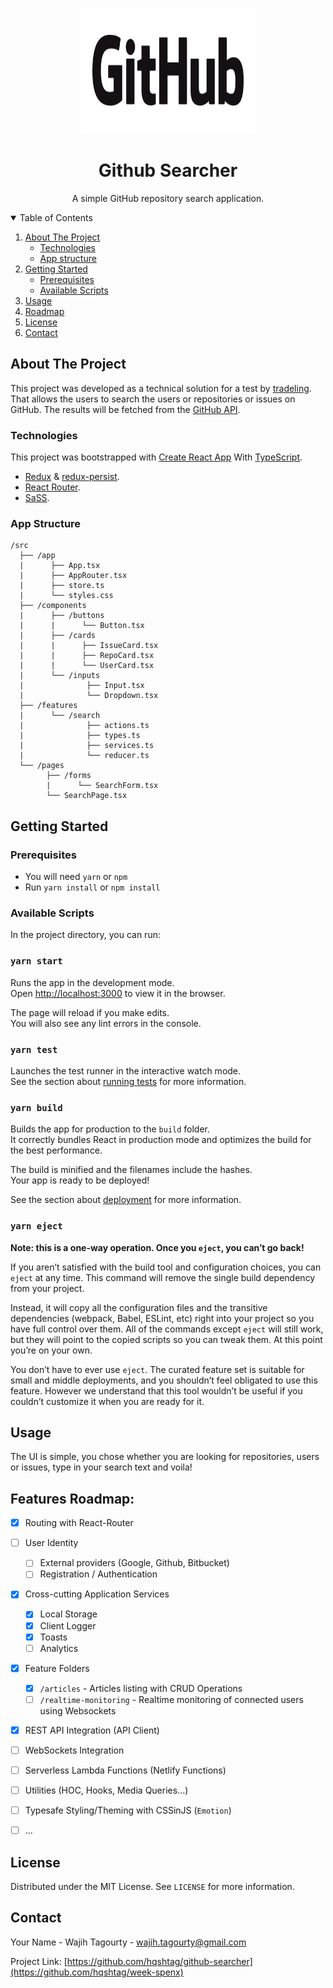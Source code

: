 






<!-- PROJECT LOGO -->
<br />
<p align="center">
  <a href="https://github.com/othneildrew/Best-README-Template">
    <img src="public/GitHub_Logo.png" alt="Logo" width="280" height="200">
  </a>

  <h1 align="center">Github Searcher</h1>

  <p align="center">
   A simple GitHub repository search application.
    <br />
   
   
</p>



<!-- TABLE OF CONTENTS -->
<details open="open">
  <summary>Table of Contents</summary>
  <ol>
    <li>
      <a href="#about-the-project">About The Project</a>
      <ul>
        <li><a href="#technologies">Technologies</a></li>
        <li><a href="#app-structure">App structure</li>
      </ul>
    </li>
    <li>
      <a href="#getting-started">Getting Started</a>
      <ul>
        <li><a href="#prerequisites">Prerequisites</a></li>
        <li><a href="#available-scripts">Available Scripts</a></li>
      </ul>
    </li>
    <li><a href="#usage">Usage</a></li>
    <li><a href="#roadmap">Roadmap</a></li>
    <li><a href="#license">License</a></li>
    <li><a href="#contact">Contact</a></li>

  </ol>
</details>



<!-- ABOUT THE PROJECT -->
## About The Project

This project was developed as a technical solution for a test by [tradeling](https://www.tradeling.com/). That allows the users to search the users or repositories or issues on GitHub. The results will be fetched from the [GitHub API](https://developer.github.com/v3/search/).


### Technologies

This project was bootstrapped with [Create React App](https://github.com/facebook/create-react-app) With [TypeScript](https://sass-lang.com/).

- [Redux](https://redux.js.org/recipes/usage-with-typescript) & [redux-persist](https://github.com/rt2zz/redux-persist).
- [React Router](https://github.com/ReactTraining/react-router).
- [SaSS](https://sass-lang.com/).

### App Structure
```
/src
  ├── /app
  |      ├── App.tsx
  |      ├── AppRouter.tsx
  |      ├── store.ts
  |      └── styles.css
  ├── /components
  |      ├── /buttons
  |      |      └── Button.tsx
  |      ├── /cards
  |      |      ├── IssueCard.tsx
  |      |      ├── RepoCard.tsx
  |      |      └── UserCard.tsx
  |      └── /inputs
  |              ├── Input.tsx
  |              └── Dropdown.tsx
  ├── /features   
  |      └── /search
  |              ├── actions.ts
  |              ├── types.ts
  |              ├── services.ts
  |              └── reducer.ts
  └── /pages
        ├── /forms
        |      └── SearchForm.tsx
        └── SearchPage.tsx
```

<!-- GETTING STARTED -->
## Getting Started

### Prerequisites
- You will need `yarn` or `npm`
- Run `yarn install` or `npm install`

### Available Scripts
In the project directory, you can run:

### `yarn start`

Runs the app in the development mode.\
Open [http://localhost:3000](http://localhost:3000) to view it in the browser.

The page will reload if you make edits.\
You will also see any lint errors in the console.

### `yarn test`

Launches the test runner in the interactive watch mode.\
See the section about [running tests](https://facebook.github.io/create-react-app/docs/running-tests) for more information.

### `yarn build`

Builds the app for production to the `build` folder.\
It correctly bundles React in production mode and optimizes the build for the best performance.

The build is minified and the filenames include the hashes.\
Your app is ready to be deployed!

See the section about [deployment](https://facebook.github.io/create-react-app/docs/deployment) for more information.

### `yarn eject`

**Note: this is a one-way operation. Once you `eject`, you can’t go back!**

If you aren’t satisfied with the build tool and configuration choices, you can `eject` at any time. This command will remove the single build dependency from your project.

Instead, it will copy all the configuration files and the transitive dependencies (webpack, Babel, ESLint, etc) right into your project so you have full control over them. All of the commands except `eject` will still work, but they will point to the copied scripts so you can tweak them. At this point you’re on your own.

You don’t have to ever use `eject`. The curated feature set is suitable for small and middle deployments, and you shouldn’t feel obligated to use this feature. However we understand that this tool wouldn’t be useful if you couldn’t customize it when you are ready for it.


<!-- USAGE EXAMPLES -->
## Usage

The UI is simple, you chose whether you are looking for repositories, users or issues, type in your search text and voila!



<!-- ROADMAP -->
## Features Roadmap:
- [x] Routing with React-Router
- [ ] User Identity
  - [ ] External providers (Google, Github, Bitbucket)
  - [ ] Registration / Authentication
- [x] Cross-cutting Application Services
  - [x] Local Storage
  - [x] Client Logger
  - [x] Toasts
  - [ ] Analytics
- [x] Feature Folders
  - [x] `/articles` - Articles listing with CRUD Operations
  - [ ] `/realtime-monitoring` - Realtime monitoring of connected users using Websockets
- [x] REST API Integration (API Client)
- [ ] WebSockets Integration
- [ ] Serverless Lambda Functions (Netlify Functions)
- [ ] Utilities (HOC, Hooks, Media Queries...)
- [ ] Typesafe Styling/Theming with CSSinJS (`Emotion`)
- [ ] ...





<!-- LICENSE -->
## License

Distributed under the MIT License. See `LICENSE` for more information.



<!-- CONTACT -->
## Contact

Your Name - Wajih Tagourty - wajih.tagourty@gmail.com

Project Link: [https://github.com/hqshtag/github-searcher](https://github.com/hqshtag/week-spenx)


